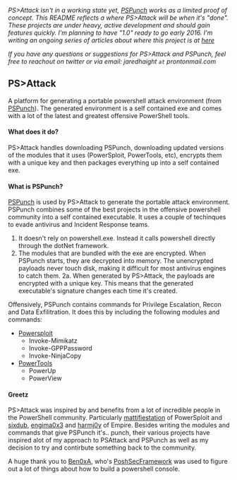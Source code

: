 _PS>Attack isn't in a working state yet, [PSPunch](https://www.github.com/jaredhaight/PSPunch/) works as a limited proof of concept. This README reflects a where PS>Attack will be when it's "done". These projects are under heavy, active development and should gain features quickly. I'm planning to have "1.0" ready to go early 2016. I'm writing an ongoing series of articles about where this project is at [here](https://www.psattack.com/articles/20150212/psattack-v000001/)_

_If you have any questions or suggestions for PS>Attack and PSPunch, feel free to reachout on twitter or via email: jaredhaight `at` prontonmail.com_

## PS>Attack

A platform for generating a portable powershell attack environment (from [PSPunch](https://www.github.com/jaredhaight/PSPunch/)). The generated environment is a self contained exe and comes with a lot of the latest and greatest offensive PowerShell tools. 

#### What does it do?
PS>Attack handles downloading PSPunch, downloading updated versions of the modules that it uses (PowerSploit, PowerTools, etc), encrypts them with a unique key and then packages everything up into a self contained exe.

#### What is PSPunch?
[PSPunch](https://www.github.com/jaredhaight/PSPunch/) is used by PS>Attack to generate the portable attack environment. PSPunch combines some of the best projects in the offensive powershell community into a self contained executable. It uses a couple of techinques to evade antivirus and Incident Response teams.

1. It doesn't rely on powershell.exe. Instead it calls powershell directly through the dotNet framework.
2. The modules that are bundled with the exe are encrypted. When PSPunch starts, they are decrypted into memory. The unencrypted payloads never touch disk, making it difficult for most antivirus engines to catch them.
2a. When generated by PS>Attack, the payloads are encrypted with a unique key. This means that the generated executable's signature changes each time it's created. 

Offensively, PSPunch contains commands for Privilege Escalation, Recon and Data Exfilitration. It does this by including the following modules and commands:
* [Powersploit](https://github.com/PowerShellMafia/PowerSploit)
  - Invoke-Mimikatz
  - Invoke-GPPPassword
  - Invoke-NinjaCopy
* [PowerTools](https://github.com/PowerShellEmpire/PowerTools)
  - PowerUp
  - PowerView

#### Greetz
PS>Attack was inspired by and benefits from a lot of incredible people in the PowerShell community. Particularly [mattifiestation](https://twitter.com/mattifestation) of PowerSploit and [sixdub](https://twitter.com/sixdub), [engima0x3](https://twitter.com/enigma0x3) and [harmj0y](https://twitter.com/HarmJ0y) of Empire. Besides writing the modules and commands that give PSPunch it's.. punch, their various projects have inspired alot of my approach to PSAttack and PSPunch as well as my decision to try and contirbute something back to the community.

A huge thank you to [Ben0xA](https://twitter.com/ben0xa), who's [PoshSecFramework](https://github.com/PoshSec/PoshSecFramework) was used to figure out a lot of things about how to build a powershell console.
